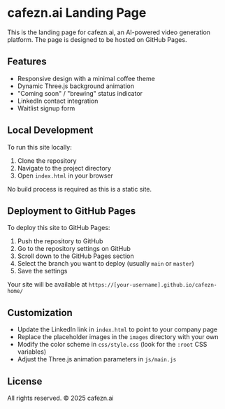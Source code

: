 # cafezn.ai Landing Page

This is the landing page for cafezn.ai, an AI-powered video generation platform. The page is designed to be hosted on GitHub Pages.

## Features

- Responsive design with a minimal coffee theme
- Dynamic Three.js background animation
- "Coming soon" / "brewing" status indicator
- LinkedIn contact integration
- Waitlist signup form

## Local Development

To run this site locally:

1. Clone the repository
2. Navigate to the project directory
3. Open `index.html` in your browser

No build process is required as this is a static site.

## Deployment to GitHub Pages

To deploy this site to GitHub Pages:

1. Push the repository to GitHub
2. Go to the repository settings on GitHub
3. Scroll down to the GitHub Pages section
4. Select the branch you want to deploy (usually `main` or `master`)
5. Save the settings

Your site will be available at `https://[your-username].github.io/cafezn-home/`

## Customization

- Update the LinkedIn link in `index.html` to point to your company page
- Replace the placeholder images in the `images` directory with your own
- Modify the color scheme in `css/style.css` (look for the `:root` CSS variables)
- Adjust the Three.js animation parameters in `js/main.js`

## License

All rights reserved. © 2025 cafezn.ai
